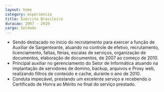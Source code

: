 ```yaml
---
layout: home
category: experiencia
title: Exército Brasileiro
duracao: 2007 - 2010
cargo: Soldado
---
```

- Sendo destacado no inicio do recrutamento para exercer a função de Auxiliar de Sargenteante, atuando no controle de efetivo, recrutamento, licenciamento, faltas, férias, escalas de serviços, organização de documentos, elaboração de documentos, de 2007 ao começo de 2010.
- Principal auxiliar no gerenciamento do Setor de Informática atuando na implantação de servidores de domino, backup, arquivos e Proxy web, realizando filtros de conteúdo e cache, durante o ano de 2010.
- Conduta impecável, prestando um excelente serviço e recebendo o Certificado de Honra ao Mérito no final do serviço prestado.